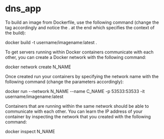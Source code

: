 # dns_app

To build an image from Dockerfile, use the following command (change the tag accordingly and notice the . at the end which specifies the context of the build):

docker build -t username/imagename:latest .

To get servers running within Docker containers communicate with each other, you can create a Docker network with the following command:

docker network create N_NAME

Once created run your containers by specifying the network name with the following command (change the parameters accordingly):

docker run --network N_NAME --name C_NAME -p 53533:53533 -it username/imagename:latest

Containers that are running within the same network should be able to communicate with each other. You can learn the IP address of your container by inspecting the network that you created with the following command:

docker inspect N_NAME
